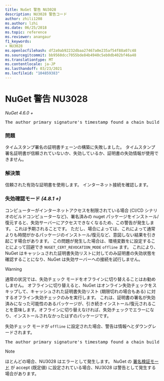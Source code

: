 ```yaml
---
title: NuGet 警告 NU3028
description: NU3028 警告コード
author: zhili1208
ms.author: lzhi
ms.date: 06/25/2018
ms.topic: reference
ms.reviewer: anangaur
f1_keywords:
- NU3028
ms.openlocfilehash: df2a9ab92232dbaa27467a0e235af54f88a07c48
ms.sourcegitcommit: bb9560dcc7055bde84b4940c5eb0db402bf46a48
ms.translationtype: MT
ms.contentlocale: ja-JP
ms.lasthandoff: 03/23/2021
ms.locfileid: "104859383"
---
```

# <a name="nuget-warning-nu3028"></a>NuGet 警告 NU3028

*NuGet 4.6.0 +*

<pre>The author primary signature's timestamp found a chain building issue: The revocation function was unable to check revocation because the revocation server could not be reached. For more information, visit https://aka.ms/certificateRevocationMode</pre>

### <a name="issue"></a>問題
タイムスタンプ署名の証明書チェーンの構築に失敗しました。 タイムスタンプ署名証明書が信頼されていないか、失効しているか、証明書の失効情報が使用できません。

### <a name="solution"></a>解決策
信頼された有効な証明書を使用します。 インターネット接続を確認します。

### <a name="revocation-check-mode-481"></a>失効確認モード *(4.8.1 +)*
コンピューターがインターネットアクセスを制限されている場合 (CI/CD シナリオのビルドコンピューターなど)、署名済みの nuget パッケージをインストール/復元すると、失効サーバーにアクセスできなくなるため、この警告が発生します。 これは予期されることです。
ただし、場合によっては、これによって通常よりも時間がかるパッケージのインストール/復元など、意図しない結果を引き起こす場合があります。 この問題が発生した場合は、環境変数をに設定することによって回避でき `NUGET_CERT_REVOCATION_MODE` `offline` ます。 これにより、NuGet はキャッシュされた証明書失効リストに対してのみ証明書の失効状態を確認することになり、NuGet は失効サーバーへの接続を試行しません。

> [!Warning]
> 通常の状況では、失効チェック モードをオフラインに切り替えることはお勧めしません。 オフラインに切り替えると、NuGet はオンライン失効チェックをスキップして、キャッシュされた証明書失効リスト (期限切れの場合もある) に対するオフライン失効チェックのみを実行します。 これは、証明書の署名が失効済みになった可能性のあるパッケージが、引き続きインストール/復元されることを意味します。オフラインに切り替えなければ、失効チェックでエラーになり、インストールされなかったはずのパッケージです。

失効チェック モードが `offline` に設定された場合、警告は情報へとダウングレードされます。

<pre>The author primary signature's timestamp found a chain building issue: The revocation function was unable to check revocation because the certificate is not available in the cached certificate revocation list and NUGET_CERT_REVOCATION_MODE environment variable has been set to offline. For more information, visit https://aka.ms/certificateRevocationMode.</pre>

> [!Note]
> ほとんどの場合、NU3028 はエラーとして発生します。 NuGet の [署名検証モード](../../consume-packages/installing-signed-packages.md#configure-package-signature-requirements) が accept (既定値) に設定されている場合、NU3028 は警告として発生する場合があります。
